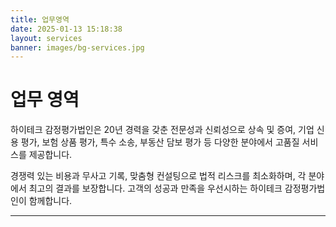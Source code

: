 ```yaml
---
title: 업무영역
date: 2025-01-13 15:18:38
layout: services
banner: images/bg-services.jpg
---
```


# 업무 영역

하이테크 감정평가법인은 20년 경력을 갖춘 전문성과 신뢰성으로 상속 및 증여, 기업 신용 평가, 보험 상품 평가, 특수 소송, 부동산 담보 평가 등 다양한 분야에서 고품질 서비스를 제공합니다.

경쟁력 있는 비용과 무사고 기록, 맞춤형 컨설팅으로 법적 리스크를 최소화하며, 각 분야에서 최고의 결과를 보장합니다. 고객의 성공과 만족을 우선시하는 하이테크 감정평가법인이 함께합니다.

<hr>
